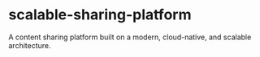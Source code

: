 # scalable-sharing-platform
A content sharing platform built on a modern, cloud-native, and scalable architecture.
